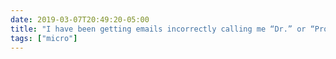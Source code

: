 ```yaml
---
date: 2019-03-07T20:49:20-05:00
title: "I have been getting emails incorrectly calling me “Dr.” or “Professor” since I was an undergrad with my own section of French 102. Now, it’s nice to get one of those and be able to suppress the instinct to correct the sender."
tags: ["micro"]
---
```


